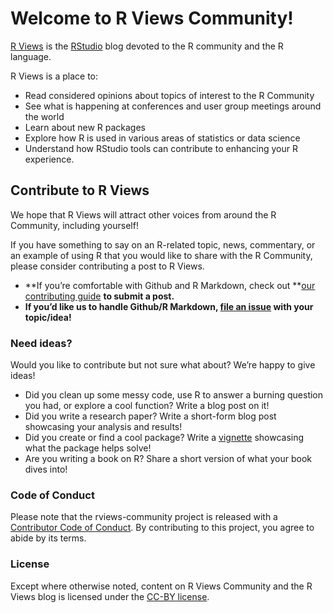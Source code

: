 # Welcome to R Views Community!

[R Views](https://rviews.rstudio.com/) is the [RStudio](https://www.rstudio.com/) blog devoted to the R community and the R language.

R Views is a place to:

* Read considered opinions about topics of interest to the R Community
* See what is happening at conferences and user group meetings around the world
* Learn about new R packages
* Explore how R is used in various areas of statistics or data science
* Understand how RStudio tools can contribute to enhancing your R experience.

## Contribute to R Views

We hope that R Views will attract other voices from around the R Community, including yourself! 

If you have something to say on an R-related topic, news, commentary, or an example of using R that you would like to share with the R Community, please consider contributing a post to R Views.

* **If you’re comfortable with Github and R Markdown, check out **[our contributing guide](https://github.com/rweekly/rweekly.org/blob/gh-pages/CONTRIBUTING.md) **to submit a post.**
* **If you’d like us to handle Github/R Markdown, [file an issue](https://github.com/rstudio/rviews-community/issues) with your topic/idea!**

### Need ideas?

Would you like to contribute but not sure what about? We’re happy to give ideas!

* Did you clean up some messy code, use R to answer a burning question you had, or explore a cool function? Write a blog post on it!
* Did you write a research paper? Write a short-form blog post showcasing your analysis and results!
* Did you create or find a cool package? Write a [vignette](https://r-pkgs.org/vignettes.html) showcasing what the package helps solve!
* Are you writing a book on R? Share a short version of what your book dives into!

### Code of Conduct

Please note that the rviews-community project is released with a [Contributor Code of Conduct](https://contributor-covenant.org/version/2/0/CODE_OF_CONDUCT.html). By contributing to this project, you agree to abide by its terms.

### License

Except where otherwise noted, content on R Views Community and the R Views blog is licensed under the [CC-BY license](https://creativecommons.org/licenses/by/4.0/).
